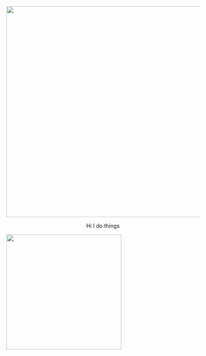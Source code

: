 <p align="center">
  <img width="890" height="550" src ="https://upload.wikimedia.org/wikipedia/en/thumb/c/c3/Flag_of_France.svg/1200px-Flag_of_France.svg.png">
</p>
<p align="center">
  Hi I do things
</p>
<img width="300" height="300" src="https://visitor-badge.laobi.icu/badge?page_id=Nesanco.visitor-badge">



